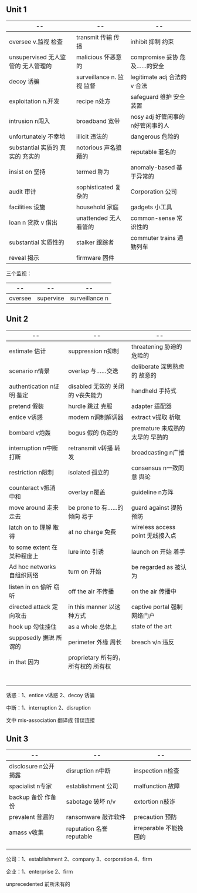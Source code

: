 ## Unit 1

| --                                 | --                         | --                                |
| ---------------------------------- | -------------------------- | --------------------------------- |
| oversee v.监视 检查                | transmit 传输 传播         | inhibit 抑制 约束                 |
| unsupervised 无人监管的 无人管理的 | malicious 怀恶意的         | compromise 妥协 危及……的安全      |
| decoy 诱骗                         | surveillance  n. 监视 监督 | legitimate adj 合法的 v 合法      |
| exploitation n.开发                | recipe n处方               | safeguard 维护 安全装置           |
| intrusion n闯入                    | broadband 宽带             | nosy adj 好管闲事的 n好管闲事的人 |
| unfortunately 不幸地               | illicit 违法的             | dangerous 危险的                  |
| substantial 实质的 真实的 充实的   | notorious 声名狼藉的       | reputable 著名的                  |
| insist on 坚持                     | termed 称为                | anomaly-based 基于异常的          |
| audit  审计                        | sophisticated 复杂的       | Corporation 公司                  |
| facilities 设施                    | household 家庭             | gadgets 小工具                    |
| loan n 贷款 v 借出                 | unattended 无人看管的      | common-sense 常识性的             |
| substantial 实质性的               | stalker 跟踪者             | commuter trains 通勤列车          |
| reveal 揭示                        | firmware 固件              |                                   |

三个监视：

| --      | --        | --             |
| ------- | --------- | -------------- |
| oversee | supervise | surveillance n |



## Unit 2

| --                          | --                                  | --                               |
| --------------------------- | ----------------------------------- | -------------------------------- |
| estimate 估计               | suppression n抑制                   | threatening 胁迫的 危险的        |
| scenario n情景              | overlap 与……交迭                    | deliberate 深思熟虑的 故意的     |
| authentication n证明 鉴定   | disabled 无效的 关闭的 v丧失能力    | handheld 手持式                  |
| pretend 假装                | hurdle 跳过 克服                    | adapter 适配器                   |
| entice v诱惑                | modem n调制解调器                   | extract v提取 析取               |
| bombard v炮轰               | bogus 假的 伪造的                   | premature 未成熟的 太早的 早熟的 |
| interruption n中断 打断     | retransmit v转播 转发               | broadcasting n广播               |
| restriction n限制           | isolated 孤立的                     | consensus n一致同意 舆论         |
| counteract v抵消 中和       | overlay n覆盖                       | guideline n方阵                  |
| move around 走来走去        | be prone to 有……的倾向 易于         | guard against 提防 预防          |
| latch on to 理解 取得       | at no charge 免费                   | wireless access point 无线接入点 |
| to some extent 在某种程度上 | lure into 引诱                      | launch on 开始 着手              |
| Ad hoc networks 自组织网络  | turn on 开始                        | be regarded as 被认为            |
| listen in on 偷听 窃听      | off the air 不传播                  | on the air 传播中                |
| directed attack 定向攻击    | in this manner 以这种方式           | captive portal 强制网络门户      |
| hook up 勾住挂住            | as a whole 总体上                   | state of the art                 |
| supposedly 据说 所谓的      | perimeter 外缘 周长                 | breach v/n 违反                  |
| in that 因为                | proprietary 所有的，所有权的 所有权 |                                  |
|                             |                                     |                                  |
|                             |                                     |                                  |
|                             |                                     |                                  |
|                             |                                     |                                  |
|                             |                                     |                                  |
|                             |                                     |                                  |

诱惑：1、entice v诱惑  2、decoy 诱骗

中断：1、interruption  2、disruption



文中 mis-association 翻译成 错误连接



## Unit 3

| --                    | --                        | --                     |
| --------------------- | ------------------------- | ---------------------- |
| disclosure n公开 揭露 | disruption n中断          | inspection n检查       |
| spacialist n专家      | establishment 公司        | malfunction 故障       |
| backup 备份 作备份    | sabotage 破坏 n/v         | extortion n敲诈        |
| prevalent 普遍的      | ransomware 敲诈软件       | precaution 预防        |
| amass v收集           | reputation 名誉 reputable | irreparable 不能挽回的 |
|                       |                           |                        |
|                       |                           |                        |
|                       |                           |                        |

公司：1、establishment  2、company 3、corporation 4、firm

企业：1、enterprise 2、firm



unprecedented  前所未有的
